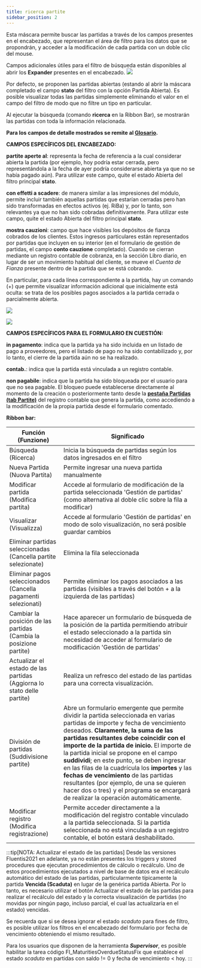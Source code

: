 ```yaml
---
title: ricerca partite
sidebar_position: 2
---
```


Esta máscara permite buscar las partidas a través de los campos presentes en el encabezado, que representan el área de filtro para los datos que se propondrán, y acceder a la modificación de cada partida con un doble clic del mouse.

Campos adicionales útiles para el filtro de búsqueda están disponibles al abrir los **Expander** presentes en el encabezado. ![](/img/it-it/finance-area/maturity-values/maturity-values/image03.png)

Por defecto, se proponen las partidas abiertas (estando al abrir la máscara completado el campo **stato** del filtro con la opción Partida Abierta). Es posible visualizar todas las partidas simplemente eliminando el valor en el campo del filtro de modo que no filtre un tipo en particular.

Al ejecutar la búsqueda (comando **ricerca** en la Ribbon Bar), se mostrarán las partidas con toda la información relacionada.

**Para los campos de detalle mostrados se remite al [Glosario](/docs/guide/common/glossary/glossary-intro).**

**CAMPOS ESPECÍFICOS DEL ENCABEZADO:**

**partite aperte al**: representa la fecha de referencia a la cual considerar abierta la partida (por ejemplo, hoy podría estar cerrada, pero representándola a la fecha de ayer podría considerarse abierta ya que no se había pagado aún). Para utilizar este campo, quite el estado Abierta del filtro principal **stato**.

**con effetti a scadere**: de manera similar a las impresiones del módulo, permite incluir también aquellas partidas que estarían cerradas pero han sido transformadas en efectos activos (ej. RiBa) y, por lo tanto, son relevantes ya que no han sido cobradas definitivamente. Para utilizar este campo, quite el estado Abierta del filtro principal **stato**.

**mostra cauzioni**: campo que hace visibles los depósitos de fianza cobrados de los clientes. Estos ingresos particulares están representados por partidas que incluyen en su interior (en el formulario de gestión de partidas, el campo **conto cauzione** completado). Cuando se cierran mediante un registro contable de cobranza, en la sección Libro diario, en lugar de ser un movimiento habitual del cliente, se mueve el *Cuenta de Fianza* presente dentro de la partida que se está cobrando.

En particular, para cada línea correspondiente a la partida, hay un comando (+) que permite visualizar información adicional que inicialmente está oculta: se trata de los posibles pagos asociados a la partida cerrada o parcialmente abierta.

![](/img/it-it/finance-area/maturity-values/maturity-values/maturity-values-management/image01.png)

![](/img/it-it/finance-area/maturity-values/maturity-values/maturity-values-management/image02.png)

**CAMPOS ESPECÍFICOS PARA EL FORMULARIO EN CUESTIÓN:**

**in pagamento**: indica que la partida ya ha sido incluida en un listado de pago a proveedores, pero el listado de pago no ha sido contabilizado y, por lo tanto, el cierre de la partida aún no se ha realizado.

**contab.**: indica que la partida está vinculada a un registro contable.

**non pagabile**: indica que la partida ha sido bloqueada por el usuario para que no sea pagable. El bloqueo puede establecerse directamente al momento de la creación o posteriormente tanto desde la **[pestaña Partidas (tab Partite)](/docs/finance-area/ledger-records/records/ledger-record)** del registro contable que genera la partida, como accediendo a la modificación de la propia partida desde el formulario comentado.

**Ribbon bar:**

| Función (Funzione) | Significado |
| --- | --- |
| Búsqueda (Ricerca) | Inicia la búsqueda de partidas según los datos ingresados en el filtro |
| Nueva Partida (Nuova Partita) | Permite ingresar una nueva partida manualmente |
| Modificar partida (Modifica partita) | Accede al formulario de modificación de la partida seleccionada 'Gestión de partidas' (como alternativa al doble clic sobre la fila a modificar) |
| Visualizar (Visualizza) | Accede al formulario 'Gestión de partidas' en modo de solo visualización, no será posible guardar cambios |
| Eliminar partidas seleccionadas (Cancella partite selezionate) | Elimina la fila seleccionada |
| Eliminar pagos seleccionados (Cancella pagamenti selezionati) | Permite eliminar los pagos asociados a las partidas (visibles a través del botón + a la izquierda de las partidas) |
| Cambiar la posición de las partidas (Cambia la posizione partite) | Hace aparecer un formulario de búsqueda de la posición de la partida permitiendo atribuir el estado seleccionado a la partida sin necesidad de acceder al formulario de modificación 'Gestión de partidas' |
| Actualizar el estado de las partidas (Aggiorna lo stato delle partite) | Realiza un refresco del estado de las partidas para una correcta visualización. |
| División de partidas (Suddivisione partite) | Abre un formulario emergente que permite dividir la partida seleccionada en varias partidas de importe y fecha de vencimiento deseados. **Claramente, la suma de las partidas resultantes debe coincidir con el importe de la partida de inicio.** El importe de la partida inicial se propone en el campo **suddividi**; en este punto, se deben ingresar en las filas de la cuadrícula los **importes** y las **fechas de vencimiento** de las partidas resultantes (por ejemplo, de una se quieren hacer dos o tres) y el programa se encargará de realizar la operación automáticamente. |
| Modificar registro (Modifica registrazione) | Permite acceder directamente a la modificación del registro contable vinculado a la partida seleccionada. Si la partida seleccionada no está vinculada a un registro contable, el botón estará deshabilitado. |

:::tip[NOTA: Actualizar el estado de las partidas]
Desde las versiones Fluentis2021 en adelante, ya no están presentes los triggers y stored procedures que ejecutan procedimientos de cálculo o recálculo. Uno de estos procedimientos ejecutados a nivel de base de datos era el recálculo automático del estado de las partidas, particularmente típicamente la partida **Vencida (Scaduta)** en lugar de la genérica partida Abierta. Por lo tanto, es necesario utilizar el botón Actualizar el estado de las partidas para realizar el recálculo del estado y la correcta visualización de partidas (no movidas por ningún pago, incluso parcial, el cual las actualizaría en el estado) vencidas.

Se recuerda que si se desea ignorar el estado *scaduto* para fines de filtro, es posible utilizar los filtros en el encabezado del formulario por fecha de vencimiento obteniendo el mismo resultado.

Para los usuarios que disponen de la herramienta ***Supervisor***, es posible habilitar la tarea código FI_MaturitiesOverdueStatusFix que establece el estado *scaduto* en partidas con saldo != 0 y fecha de vencimiento < hoy.
:::